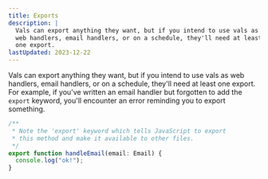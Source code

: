 ```yaml
---
title: Exports
description: |
  Vals can export anything they want, but if you intend to use vals as
  web handlers, email handlers, or on a schedule, they'll need at least
  one export.
lastUpdated: 2023-12-22
---
```


Vals can export anything they want, but if you intend to use vals as
web handlers, email handlers, or on a schedule, they'll need at least
one export. For example, if you've written an email handler but forgotten
to add the `export` keyword, you'll encounter an error reminding you to
export something.

```ts title="Example" val
/**
 * Note the 'export' keyword which tells JavaScript to export
 * this method and make it available to other files.
 */
export function handleEmail(email: Email) {
  console.log("ok!");
}
```
